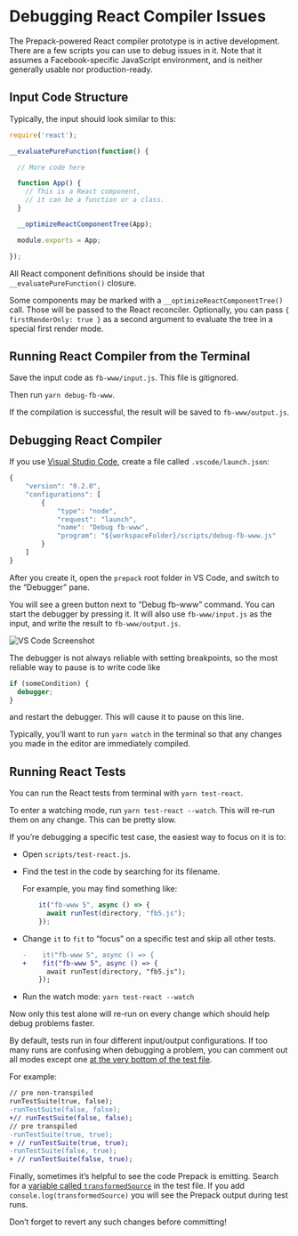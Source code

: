 # Debugging React Compiler Issues

The Prepack-powered React compiler prototype is in active development. There are a few scripts you can use to debug issues in it. Note that it assumes a Facebook-specific JavaScript environment, and is neither generally usable nor production-ready.

## Input Code Structure

Typically, the input should look similar to this:

```js
require('react');

__evaluatePureFunction(function() {

  // More code here

  function App() {
    // This is a React component,
    // it can be a function or a class.
  }

  __optimizeReactComponentTree(App);

  module.exports = App;

});
```

All React component definitions should be inside that `__evaluatePureFunction()` closure.

Some components may be marked with a `__optimizeReactComponentTree()` call. Those will be passed to the React reconciler. Optionally, you can pass `{ firstRenderOnly: true }` as a second argument to evaluate the tree in a special first render mode.

## Running React Compiler from the Terminal

Save the input code as `fb-www/input.js`. This file is gitignored.

Then run `yarn debug-fb-www`.

If the compilation is successful, the result will be saved to `fb-www/output.js`.

## Debugging React Compiler

If you use [Visual Studio Code](https://code.visualstudio.com/), create a file called `.vscode/launch.json`:

```js
{
    "version": "0.2.0",
    "configurations": [
        {
            "type": "node",
            "request": "launch",
            "name": "Debug fb-www",
            "program": "${workspaceFolder}/scripts/debug-fb-www.js"
        }
    ]
}
```

After you create it, open the `prepack` root folder in VS Code, and switch to the “Debugger” pane.

You will see a green button next to “Debug fb-www” command. You can start the debugger by pressing it. It will also use `fb-www/input.js` as the input, and write the result to `fb-www/output.js`.

![VS Code Screenshot](https://i.imgur.com/KRBexd1.png)

The debugger is not always reliable with setting breakpoints, so the most reliable way to pause is to write code like

```js
if (someCondition) {
  debugger;
}
```

and restart the debugger. This will cause it to pause on this line.

Typically, you’ll want to run `yarn watch` in the terminal so that any changes you made in the editor are immediately compiled.

## Running React Tests

You can run the React tests from terminal with `yarn test-react`.

To enter a watching mode, run `yarn test-react --watch`. This will re-run them on any change. This can be pretty slow.

If you’re debugging a specific test case, the easiest way to focus on it is to:

* Open `scripts/test-react.js`.
* Find the test in the code by searching for its filename.

  For example, you may find something like:

  ```js
      it("fb-www 5", async () => {
        await runTest(directory, "fb5.js");
      });
  ```

* Change `it` to `fit` to “focus” on a specific test and skip all other tests.

  ```diff
  -    it("fb-www 5", async () => {
  +    fit("fb-www 5", async () => {
        await runTest(directory, "fb5.js");
      });
  ```
* Run the watch mode: `yarn test-react --watch`

Now only this test alone will re-run on every change which should help debug problems faster.

By default, tests run in four different input/output configurations. If too many runs are confusing when debugging a problem, you can comment out all modes except one [at the very bottom of the test file](https://github.com/facebook/prepack/blob/30876d5becade1dad7319682a075b6df252341a2/scripts/test-react.js#L748-L753).

For example:

```diff
// pre non-transpiled
runTestSuite(true, false);
-runTestSuite(false, false);
+// runTestSuite(false, false);
// pre transpiled
-runTestSuite(true, true);
+ // runTestSuite(true, true);
-runTestSuite(false, true);
+ // runTestSuite(false, true);
``` 

Finally, sometimes it’s helpful to see the code Prepack is emitting. Search for a [variable called `transformedSource`](https://github.com/facebook/prepack/blob/30876d5becade1dad7319682a075b6df252341a2/scripts/test-react.js#L115) in the test file.
 If you add `console.log(transformedSource)` you will see the Prepack output during test runs.

 Don’t forget to revert any such changes before committing!
 
